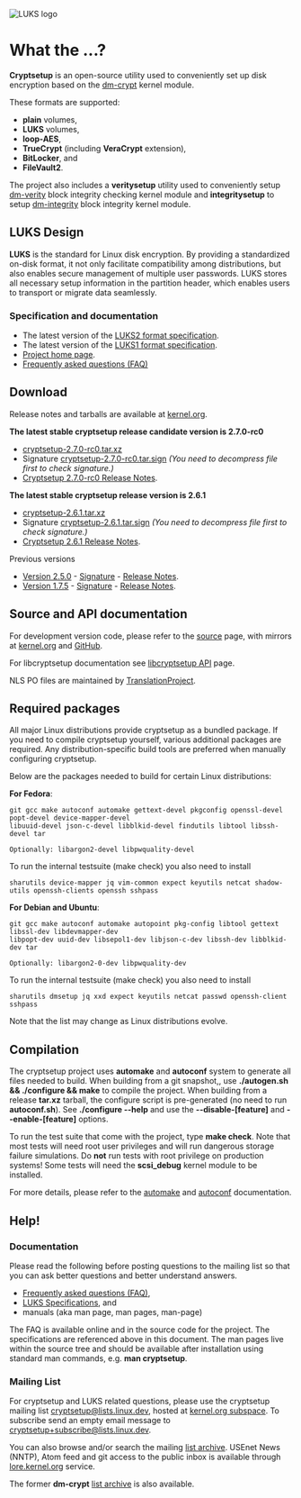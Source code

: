 ![LUKS logo](https://gitlab.com/cryptsetup/cryptsetup/wikis/luks-logo.png)

What the ...?
=============
**Cryptsetup** is an open-source utility used to conveniently set up disk encryption based
on the [dm-crypt](https://gitlab.com/cryptsetup/cryptsetup/wikis/DMCrypt) kernel module.

These formats are supported:
  * **plain** volumes,
  * **LUKS** volumes,
  * **loop-AES**,
  * **TrueCrypt** (including **VeraCrypt** extension),
  * **BitLocker**, and
  * **FileVault2**.

The project also includes a **veritysetup** utility used to conveniently setup
[dm-verity](https://gitlab.com/cryptsetup/cryptsetup/wikis/DMVerity)
block integrity checking kernel module and **integritysetup** to setup
[dm-integrity](https://gitlab.com/cryptsetup/cryptsetup/wikis/DMIntegrity)
block integrity kernel module.

LUKS Design
-----------
**LUKS** is the standard for Linux disk encryption. By providing a standardized on-disk format,
it not only facilitate compatibility among distributions, but also enables secure management
of multiple user passwords. LUKS stores all necessary setup information in the partition header,
which enables users to transport or migrate data seamlessly.

### Specification and documentation
  * The latest version of the
  [LUKS2 format specification](https://gitlab.com/cryptsetup/LUKS2-docs).
  * The latest version of the
  [LUKS1 format specification](https://www.kernel.org/pub/linux/utils/cryptsetup/LUKS_docs/on-disk-format.pdf).
  * [Project home page](https://gitlab.com/cryptsetup/cryptsetup/).
  * [Frequently asked questions (FAQ)](https://gitlab.com/cryptsetup/cryptsetup/wikis/FrequentlyAskedQuestions)

Download
--------
Release notes and tarballs are available at
[kernel.org](https://www.kernel.org/pub/linux/utils/cryptsetup/).

**The latest stable cryptsetup release candidate version is 2.7.0-rc0**
  * [cryptsetup-2.7.0-rc0.tar.xz](https://www.kernel.org/pub/linux/utils/cryptsetup/v2.7/cryptsetup-2.7.0-rc0.tar.xz)
  * Signature [cryptsetup-2.7.0-rc0.tar.sign](https://www.kernel.org/pub/linux/utils/cryptsetup/v2.7/cryptsetup-2.7.0-rc0.tar.sign)
    _(You need to decompress file first to check signature.)_
  * [Cryptsetup 2.7.0-rc0 Release Notes](https://www.kernel.org/pub/linux/utils/cryptsetup/v2.7/v2.7.0-rc0-ReleaseNotes).

**The latest stable cryptsetup release version is 2.6.1**
  * [cryptsetup-2.6.1.tar.xz](https://www.kernel.org/pub/linux/utils/cryptsetup/v2.6/cryptsetup-2.6.1.tar.xz)
  * Signature [cryptsetup-2.6.1.tar.sign](https://www.kernel.org/pub/linux/utils/cryptsetup/v2.6/cryptsetup-2.6.1.tar.sign)
    _(You need to decompress file first to check signature.)_
  * [Cryptsetup 2.6.1 Release Notes](https://www.kernel.org/pub/linux/utils/cryptsetup/v2.6/v2.6.1-ReleaseNotes).

Previous versions
 * [Version 2.5.0](https://www.kernel.org/pub/linux/utils/cryptsetup/v2.5/cryptsetup-2.5.0.tar.xz) -
   [Signature](https://www.kernel.org/pub/linux/utils/cryptsetup/v2.5/cryptsetup-2.5.0.tar.sign) -
   [Release Notes](https://www.kernel.org/pub/linux/utils/cryptsetup/v2.5/v2.5.0-ReleaseNotes).
 * [Version 1.7.5](https://www.kernel.org/pub/linux/utils/cryptsetup/v1.7/cryptsetup-1.7.5.tar.xz) -
   [Signature](https://www.kernel.org/pub/linux/utils/cryptsetup/v1.7/cryptsetup-1.7.5.tar.sign) -
   [Release Notes](https://www.kernel.org/pub/linux/utils/cryptsetup/v1.7/v1.7.5-ReleaseNotes).

Source and API documentation
----------------------------
For development version code, please refer to the
[source](https://gitlab.com/cryptsetup/cryptsetup/tree/master) page, with mirrors
at [kernel.org](https://git.kernel.org/cgit/utils/cryptsetup/cryptsetup.git/) and
[GitHub](https://github.com/mbroz/cryptsetup).

For libcryptsetup documentation see
[libcryptsetup API](https://mbroz.fedorapeople.org/libcryptsetup_API/) page.

NLS PO files are maintained by
[TranslationProject](https://translationproject.org/domain/cryptsetup.html).

Required packages
-----------------
All major Linux distributions provide cryptsetup as a bundled package. If you need
to compile cryptsetup yourself, various additional packages are required.
Any distribution-specific build tools are preferred when manually configuring cryptsetup.

Below are the packages needed to build for certain Linux distributions:

**For Fedora**:
```
git gcc make autoconf automake gettext-devel pkgconfig openssl-devel popt-devel device-mapper-devel
libuuid-devel json-c-devel libblkid-devel findutils libtool libssh-devel tar

Optionally: libargon2-devel libpwquality-devel
```
To run the internal testsuite (make check) you also need to install
```
sharutils device-mapper jq vim-common expect keyutils netcat shadow-utils openssh-clients openssh sshpass
```

**For Debian and Ubuntu**:
```
git gcc make autoconf automake autopoint pkg-config libtool gettext libssl-dev libdevmapper-dev
libpopt-dev uuid-dev libsepol1-dev libjson-c-dev libssh-dev libblkid-dev tar

Optionally: libargon2-0-dev libpwquality-dev
```
To run the internal testsuite (make check) you also need to install
```
sharutils dmsetup jq xxd expect keyutils netcat passwd openssh-client sshpass
```

Note that the list may change as Linux distributions evolve.

Compilation
-----------
The cryptsetup project uses **automake** and **autoconf** system to generate all files needed to build.
When building from a git snapshot,, use **./autogen.sh && ./configure && make**
to compile the project. When building from a release **tar.xz** tarball, the configure script
is pre-generated (no need to run **autoconf.sh**).
See **./configure --help** and use the **--disable-[feature]** and **--enable-[feature]** options.

To run the test suite that come with the project, type **make check**.
Note that most tests will need root user privileges and will run dangerous storage failure simulations.
Do **not** run tests with root privilege on production systems! Some tests will need the **scsi_debug**
kernel module to be installed.

For more details, please refer to the
[automake](https://www.gnu.org/software/automake/manual/automake.html) and
[autoconf](https://www.gnu.org/savannah-checkouts/gnu/autoconf/manual/autoconf.html) documentation.

Help!
-----
### Documentation
Please read the following before posting questions to the mailing list so that
you can ask better questions and better understand answers.

* [Frequently asked questions (FAQ)](https://gitlab.com/cryptsetup/cryptsetup/wikis/FrequentlyAskedQuestions),
* [LUKS Specifications](#specification-and-documentation), and
* manuals (aka man page, man pages, man-page) 

The FAQ is available online and in the source code for the project. The specifications are
referenced above in this document. The man pages live within the source tree and should be
available after installation using standard man commands, e.g. **man cryptsetup**.

### Mailing List
For cryptsetup and LUKS related questions, please use the cryptsetup mailing list
[cryptsetup@lists.linux.dev](mailto:cryptsetup@lists.linux.dev),
hosted at [kernel.org subspace](https://subspace.kernel.org/lists.linux.dev.html).
To subscribe send an empty email message to
[cryptsetup+subscribe@lists.linux.dev](mailto:cryptsetup+subscribe@lists.linux.dev).

You can also browse and/or search the mailing [list archive](https://lore.kernel.org/cryptsetup/).
USEnet News (NNTP), Atom feed and git access to the public inbox is available through
[lore.kernel.org](https://lore.kernel.org) service.

The former **dm-crypt** [list archive](https://lore.kernel.org/dm-crypt/) is also available.
